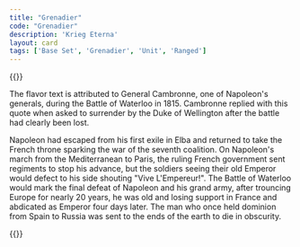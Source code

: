 ```yaml
---
title: "Grenadier"
code: "Grenadier"
description: 'Krieg Eterna'
layout: card
tags: ['Base Set', 'Grenadier', 'Unit', 'Ranged']
---
```

{{<card-detail-page title="Grenadier" artwork="Le Grenadier by Édouard Detaille (1912)" >}}
<p class="rule-paragraph">
The flavor text is attributed to General Cambronne, one of Napoleon's generals, during the Battle of Waterloo in 1815. Cambronne replied with this quote when asked to surrender by the Duke of Wellington after the battle had clearly been lost.
</p> 
<p class="rule-paragraph">
Napoleon had escaped from his first exile in Elba and returned to take the French throne sparking the war of the seventh coalition. On Napoleon's march from the Mediterranean to Paris, the ruling French government sent regiments to stop his advance, but the soldiers seeing their old Emperor would defect to his side shouting "Vive L'Empereur!". The Battle of Waterloo would mark the final defeat of Napoleon and his grand army, after trouncing Europe for nearly 20 years, he was old and losing support in France and abdicated as Emperor four days later. The man who once held  dominion from Spain to Russia was sent to the ends of the earth to die in obscurity.
</p> 
{{</card-detail-page>}}